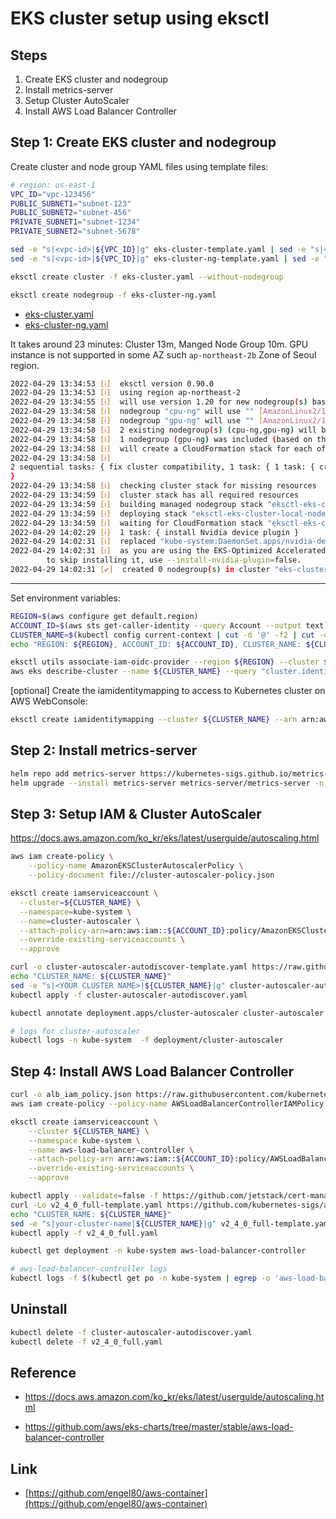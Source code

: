 # EKS cluster setup using eksctl

## Steps

1. Create EKS cluster and nodegroup
2. Install metrics-server
3. Setup Cluster AutoScaler
4. Install AWS Load Balancer Controller

## Step 1: Create EKS cluster and nodegroup

Create cluster and node group YAML files using template files:

```bash
# region: us-east-1
VPC_ID="vpc-123456"
PUBLIC_SUBNET1="subnet-123"
PUBLIC_SUBNET2="subnet-456"
PRIVATE_SUBNET1="subnet-1234"
PRIVATE_SUBNET2="subnet-5678"

sed -e "s|<vpc-id>|${VPC_ID}|g" eks-cluster-template.yaml | sed -e "s|<public-subnet1>|${PUBLIC_SUBNET1}|g" | sed -e "s|<PUBLIC_SUBNET1>|${REGION}|g" | sed -e "s|<private-subnet1>|${PRIVATE_SUBNET1}|g" | sed -e "s|<private-subnet2>|${PRIVATE_SUBNET2}|g" > eks-cluster.yaml
sed -e "s|<vpc-id>|${VPC_ID}|g" eks-cluster-ng-template.yaml | sed -e "s|<public-subnet1>|${PUBLIC_SUBNET1}|g" | sed -e "s|<PUBLIC_SUBNET1>|${REGION}|g" | sed -e "s|<private-subnet1>|${PRIVATE_SUBNET1}|g" | sed -e "s|<private-subnet2>|${PRIVATE_SUBNET2}|g" > eks-cluster-ng.yaml
```

```bash
eksctl create cluster -f eks-cluster.yaml --without-nodegroup
```

```bash
eksctl create nodegroup -f eks-cluster-ng.yaml
```

* [eks-cluster.yaml](./eks-cluster.yaml)
* [eks-cluster-ng.yaml](./eks-cluster-ng.yaml)

It takes around 23 minutes: Cluster 13m, Manged Node Group 10m. GPU instance is not supported in some AZ such `ap-northeast-2b` Zone of Seoul region.

```bash
2022-04-29 13:34:53 [ℹ]  eksctl version 0.90.0
2022-04-29 13:34:53 [ℹ]  using region ap-northeast-2
2022-04-29 13:34:55 [ℹ]  will use version 1.20 for new nodegroup(s) based on control plane version
2022-04-29 13:34:58 [ℹ]  nodegroup "cpu-ng" will use "" [AmazonLinux2/1.20]
2022-04-29 13:34:58 [ℹ]  nodegroup "gpu-ng" will use "" [AmazonLinux2/1.20]
2022-04-29 13:34:58 [ℹ]  2 existing nodegroup(s) (cpu-ng,gpu-ng) will be excluded
2022-04-29 13:34:58 [ℹ]  1 nodegroup (gpu-ng) was included (based on the include/exclude rules)
2022-04-29 13:34:58 [ℹ]  will create a CloudFormation stack for each of 1 managed nodegroups in cluster "eks-cluster-local"
2022-04-29 13:34:58 [ℹ]  
2 sequential tasks: { fix cluster compatibility, 1 task: { 1 task: { create managed nodegroup "gpu-ng" } } 
}
2022-04-29 13:34:58 [ℹ]  checking cluster stack for missing resources
2022-04-29 13:34:59 [ℹ]  cluster stack has all required resources
2022-04-29 13:34:59 [ℹ]  building managed nodegroup stack "eksctl-eks-cluster-local-nodegroup-gpu-ng"
2022-04-29 13:34:59 [ℹ]  deploying stack "eksctl-eks-cluster-local-nodegroup-gpu-ng"
2022-04-29 13:34:59 [ℹ]  waiting for CloudFormation stack "eksctl-eks-cluster-local-nodegroup-gpu-ng"
2022-04-29 14:02:29 [ℹ]  1 task: { install Nvidia device plugin }
2022-04-29 14:02:31 [ℹ]  replaced "kube-system:DaemonSet.apps/nvidia-device-plugin-daemonset"
2022-04-29 14:02:31 [ℹ]  as you are using the EKS-Optimized Accelerated AMI with a GPU-enabled instance type, the Nvidia Kubernetes device plugin was automatically installed.
        to skip installing it, use --install-nvidia-plugin=false.
2022-04-29 14:02:31 [✔]  created 0 nodegroup(s) in cluster "eks-cluster-local"
```

---

Set environment variables:

```bash
REGION=$(aws configure get default.region)
ACCOUNT_ID=$(aws sts get-caller-identity --query Account --output text)
CLUSTER_NAME=$(kubectl config current-context | cut -d '@' -f2 | cut -d '.' -f1)
echo "REGION: ${REGION}, ACCOUNT_ID: ${ACCOUNT_ID}, CLUSTER_NAME: ${CLUSTER_NAME}"
```

```bash
eksctl utils associate-iam-oidc-provider --region ${REGION} --cluster ${CLUSTER_NAME} --approve
aws eks describe-cluster --name ${CLUSTER_NAME} --query "cluster.identity.oidc.issuer" --output text
```

[optional] Create the iamidentitymapping to access to Kubernetes cluster on AWS WebConsole:

```bash
eksctl create iamidentitymapping --cluster ${CLUSTER_NAME} --arn arn:aws:iam::${ACCOUNT_ID}:role/<role-name> --group system:masters --username admin --region ${REGION}
```

## Step 2: Install metrics-server

```bash
helm repo add metrics-server https://kubernetes-sigs.github.io/metrics-server/
helm upgrade --install metrics-server metrics-server/metrics-server -n monitoring
```

## Step 3: Setup IAM & Cluster AutoScaler

https://docs.aws.amazon.com/ko_kr/eks/latest/userguide/autoscaling.html

```bash
aws iam create-policy \
    --policy-name AmazonEKSClusterAutoscalerPolicy \
    --policy-document file://cluster-autoscaler-policy.json
```

```bash
eksctl create iamserviceaccount \
  --cluster=${CLUSTER_NAME} \
  --namespace=kube-system \
  --name=cluster-autoscaler \
  --attach-policy-arn=arn:aws:iam::${ACCOUNT_ID}:policy/AmazonEKSClusterAutoscalerPolicy \
  --override-existing-serviceaccounts \
  --approve
```

```bash
curl -o cluster-autoscaler-autodiscover-template.yaml https://raw.githubusercontent.com/kubernetes/autoscaler/master/cluster-autoscaler/cloudprovider/aws/examples/cluster-autoscaler-autodiscover.yaml
echo "CLUSTER_NAME: ${CLUSTER_NAME}"
sed -e "s|<YOUR CLUSTER NAME>|${CLUSTER_NAME}|g" cluster-autoscaler-autodiscover-template.yaml > cluster-autoscaler-autodiscover.yaml
kubectl apply -f cluster-autoscaler-autodiscover.yaml
```

```bash
kubectl annotate deployment.apps/cluster-autoscaler cluster-autoscaler.kubernetes.io/safe-to-evict="false" -n kube-system
```

```bash
# logs for cluster-autoscaler
kubectl logs -n kube-system  -f deployment/cluster-autoscaler
```

## Step 4: Install AWS Load Balancer Controller

```bash
curl -o alb_iam_policy.json https://raw.githubusercontent.com/kubernetes-sigs/aws-load-balancer-controller/v2.4.0/docs/install/iam_policy.json
aws iam create-policy --policy-name AWSLoadBalancerControllerIAMPolicy --policy-document file://alb_iam_policy.json
```

```bash
eksctl create iamserviceaccount \
    --cluster ${CLUSTER_NAME} \
    --namespace kube-system \
    --name aws-load-balancer-controller \
    --attach-policy-arn arn:aws:iam::${ACCOUNT_ID}:policy/AWSLoadBalancerControllerIAMPolicy \
    --override-existing-serviceaccounts \
    --approve
```

```bash
kubectl apply --validate=false -f https://github.com/jetstack/cert-manager/releases/download/v1.5.4/cert-manager.yaml
curl -Lo v2_4_0_full-template.yaml https://github.com/kubernetes-sigs/aws-load-balancer-controller/releases/download/v2.4.0/v2_4_0_full.yaml
echo "CLUSTER_NAME: ${CLUSTER_NAME}"
sed -e "s|your-cluster-name|${CLUSTER_NAME}|g" v2_4_0_full-template.yaml > v2_4_0_full.yaml
kubectl apply -f v2_4_0_full.yaml
```

```bash
kubectl get deployment -n kube-system aws-load-balancer-controller
```

```bash
# aws-load-balancer-controller logs
kubectl logs -f $(kubectl get po -n kube-system | egrep -o 'aws-load-balancer-controller-[A-Za-z0-9-]+') -n kube-system
```

## Uninstall

```bash
kubectl delete -f cluster-autoscaler-autodiscover.yaml
kubectl delete -f v2_4_0_full.yaml
```

## Reference

* https://docs.aws.amazon.com/ko_kr/eks/latest/userguide/autoscaling.html

* https://github.com/aws/eks-charts/tree/master/stable/aws-load-balancer-controller

## Link

* [https://github.com/engel80/aws-container](https://github.com/engel80/aws-container)
